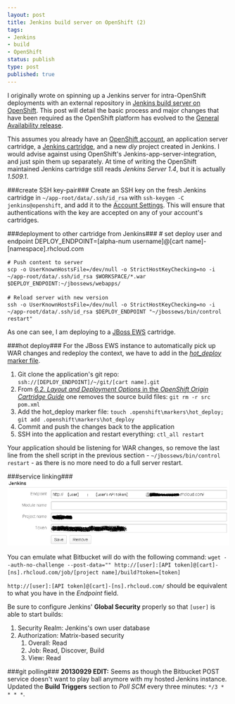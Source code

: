 ```yaml
---
layout: post
title: Jenkins build server on OpenShift (2)
tags:
- Jenkins
- build
- OpenShift
status: publish
type: post
published: true
---
```

I originally wrote on spinning up a Jenkins server for intra-OpenShift
deployments with an external repository in
[Jenkins build server on OpenShift](http://vraidsys.com/2012/10/jenkins-build-server-on-openshift/).
This post will detail the basic process and major changes that have been
required as the OpenShift platform has evolved to the
[General Availability release](https://www.openshift.com/blogs/announcing-the-general-availability-of-openshift-online).

This assumes you already have an
[OpenShift account](https://openshift.redhat.com/app/account/new),
an application server cartridge, a
[Jenkins cartridge](https://openshift.redhat.com/app/console/application_types?search=jenkins),
and a new _diy_ project created in Jenkins. I would advise against using
OpenShift&#39;s Jenkins-app-server-integration, and just spin them up separately.
At time of writing the OpenShift maintained Jenkins cartridge still reads
_Jenkins Server 1.4_, but it is actually _1.509.1_.


###create SSH key-pair###
Create an SSH key on the fresh Jenkins cartridge in `~/app-root/data/.ssh/id_rsa`
with `ssh-keygen -C jenkins@openshift`, and add it to the
[Account Settings](https://openshift.redhat.com/app/console/settings). This will
ensure that authentications with the key are accepted on any of your
account&#39;s cartridges.


###deployment to other cartridge from Jenkins###
    # set deploy user and endpoint
    DEPLOY_ENDPOINT=[alpha-num username]@[cart name]-[namespace].rhcloud.com

    # Push content to server
    scp -o UserKnownHostsFile=/dev/null -o StrictHostKeyChecking=no -i ~/app-root/data/.ssh/id_rsa $WORKSPACE/*.war $DEPLOY_ENDPOINT:~/jbossews/webapps/

    # Reload server with new version
    ssh -o UserKnownHostsFile=/dev/null -o StrictHostKeyChecking=no -i ~/app-root/data/.ssh/id_rsa $DEPLOY_ENDPOINT "~/jbossews/bin/control restart"

As one can see, I am deploying to a
[JBoss EWS](https://openshift.redhat.com/app/console/application_types?search=jboss+ews)
cartridge.


###hot deploy###
For the JBoss EWS instance to automatically pick up WAR changes and redeploy the context, we have to add in
the [_hot_deploy_ marker file](https://www.openshift.com/kb/kb-e1057-how-can-i-deploy-my-application-without-having-to-restart-it).

1. Git clone the application's git repo: `ssh://[DEPLOY_ENDPOINT]/~/git/[cart name].git`
2. From [_6.2. Layout and Deployment Options_ in the _OpenShift Origin Cartridge Guide_](http://openshift.github.io/documentation/oo_cartridge_guide.html)
one removes the source build files: `git rm -r src pom.xml`
3. Add the hot_deploy marker file: `touch .openshift\markers\hot_deploy; git add .openshift\markers\hot_deploy`
3. Commit and push the changes back to the application
4. SSH into the application and restart everything: `ctl_all restart`

Your application should be listening for WAR changes, so remove the last line from the shell script
in the previous section - `~/jbossews/bin/control restart` - as there is no more need to do a full
server restart.


###service linking###
![Bitbucket Jenkins service](/post-assets/bitbucket_jenkins_service.png)

You can emulate what Bitbucket will do with the following command:
`wget --auth-no-challenge --post-data="" http://[user]:[API token]@[cart]-[ns].rhcloud.com/job/[project name]/build?token=[token]`

`http://[user]:[API token]@[cart]-[ns].rhcloud.com/` should be equivalent to what
you have in the _Endpoint_ field.


Be sure to configure Jenkins&#39; __Global Security__ properly so that `[user]`
is able to start builds:

1. Security Realm: Jenkins's own user database
2. Authorization: Matrix-based security
    1. Overall: Read
    2. Job: Read, Discover, Build
    3. View: Read


###git polling###
__20130929 EDIT:__ Seems as though the Bitbucket POST service doesn't want
to play ball anymore with my hosted Jenkins instance. Updated the
__Build Triggers__ section to _Poll SCM_ every three minutes: `*/3 * * * *`.

